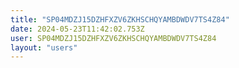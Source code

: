 ```yaml
---
title: "SP04MDZJ15DZHFXZV6ZKHSCHQYAMBDWDV7TS4Z84"
date: 2024-05-23T11:42:02.753Z
user: SP04MDZJ15DZHFXZV6ZKHSCHQYAMBDWDV7TS4Z84
layout: "users"
---
```

    